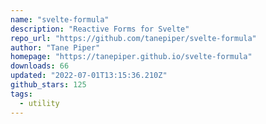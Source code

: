 ```yaml
---
name: "svelte-formula"
description: "Reactive Forms for Svelte"
repo_url: "https://github.com/tanepiper/svelte-formula"
author: "Tane Piper"
homepage: "https://tanepiper.github.io/svelte-formula"
downloads: 66
updated: "2022-07-01T13:15:36.210Z"
github_stars: 125
tags: 
  - utility
---
```

